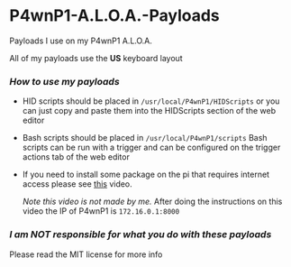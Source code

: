 # P4wnP1-A.L.O.A.-Payloads

Payloads I use on my P4wnP1 A.L.O.A.

All of my payloads use the **US** keyboard layout

### *How to use my payloads*

* HID scripts should be placed in `/usr/local/P4wnP1/HIDScripts` or you can just copy and paste them into the HIDScripts section of the web editor

* Bash scripts should be placed in `/usr/local/P4wnP1/scripts`
   Bash scripts can be run with a trigger and can be configured on the trigger actions tab of the web editor

* If you need to install some package on the pi that requires internet access please see [this](https://youtu.be/QEWaIoal5qU) video. 

   *Note this video is not made by me.* After doing the instructions on this video the IP of P4wnP1 is `172.16.0.1:8000` 

### *I am NOT responsible for what you do with these payloads*

Please read the MIT license for more info

